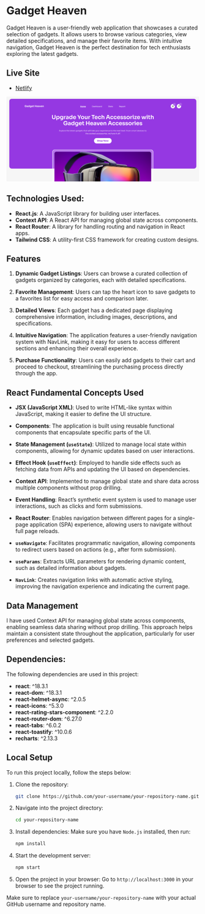 # Gadget Heaven

Gadget Heaven is a user-friendly web application that showcases a curated selection of gadgets. It allows users to browse various categories, view detailed specifications, and manage their favorite items. With intuitive navigation, Gadget Heaven is the perfect destination for tech enthusiasts exploring the latest gadgets.

## Live Site

- [Netlify](https://imaginative-semolina-e3f9d0.netlify.app/)

![Screenshot](gadget.png)

## Technologies Used:

- **React.js**: A JavaScript library for building user interfaces.
- **Context API**: A React API for managing global state across components.
- **React Router**: A library for handling routing and navigation in React apps.
- **Tailwind CSS**: A utility-first CSS framework for creating custom designs.

## Features

1. **Dynamic Gadget Listings**: Users can browse a curated collection of gadgets organized by categories, each with detailed specifications.

2. **Favorite Management**: Users can tap the heart icon to save gadgets to a favorites list for easy access and comparison later.

3. **Detailed Views**: Each gadget has a dedicated page displaying comprehensive information, including images, descriptions, and specifications.

4. **Intuitive Navigation**: The application features a user-friendly navigation system with NavLink, making it easy for users to access different sections and enhancing their overall experience.

5. **Purchase Functionality**: Users can easily add gadgets to their cart and proceed to checkout, streamlining the purchasing process directly through the app.


## React Fundamental Concepts Used

- **JSX (JavaScript XML)**: Used to write HTML-like syntax within JavaScript, making it easier to define the UI structure.

- **Components**: The application is built using reusable functional components that encapsulate specific parts of the UI.

- **State Management (`useState`)**: Utilized to manage local state within components, allowing for dynamic updates based on user interactions.

- **Effect Hook (`useEffect`)**: Employed to handle side effects such as fetching data from APIs and updating the UI based on dependencies.

- **Context API**: Implemented to manage global state and share data across multiple components without prop drilling.

- **Event Handling**: React’s synthetic event system is used to manage user interactions, such as clicks and form submissions.

- **React Router**: Enables navigation between different pages for a single-page application (SPA) experience, allowing users to navigate without full page reloads.

- **`useNavigate`**: Facilitates programmatic navigation, allowing components to redirect users based on actions (e.g., after form submission).

- **`useParams`**: Extracts URL parameters for rendering dynamic content, such as detailed information about gadgets.

- **`NavLink`**: Creates navigation links with automatic active styling, improving the navigation experience and indicating the current page.

## Data Management

I have used Context API for managing global state across components, enabling seamless data sharing without prop drilling. This approach helps maintain a consistent state throughout the application, particularly for user preferences and selected gadgets.

## Dependencies:

The following dependencies are used in this project:

- **react**: ^18.3.1
- **react-dom**: ^18.3.1
- **react-helmet-async**: ^2.0.5
- **react-icons**: ^5.3.0
- **react-rating-stars-component**: ^2.2.0
- **react-router-dom**: ^6.27.0
- **react-tabs**: ^6.0.2
- **react-toastify**: ^10.0.6
- **recharts**: ^2.13.3

## Local Setup

To run this project locally, follow the steps below:

1. Clone the repository:
    ```bash
    git clone https://github.com/your-username/your-repository-name.git
    ```

2. Navigate into the project directory:
    ```bash
    cd your-repository-name
    ```

3. Install dependencies:
   Make sure you have `Node.js` installed, then run:
    ```bash
    npm install
    ```

4. Start the development server:
    ```bash
    npm start
    ```

5. Open the project in your browser:
   Go to `http://localhost:3000` in your browser to see the project running.

Make sure to replace `your-username/your-repository-name` with your actual GitHub username and repository name.
